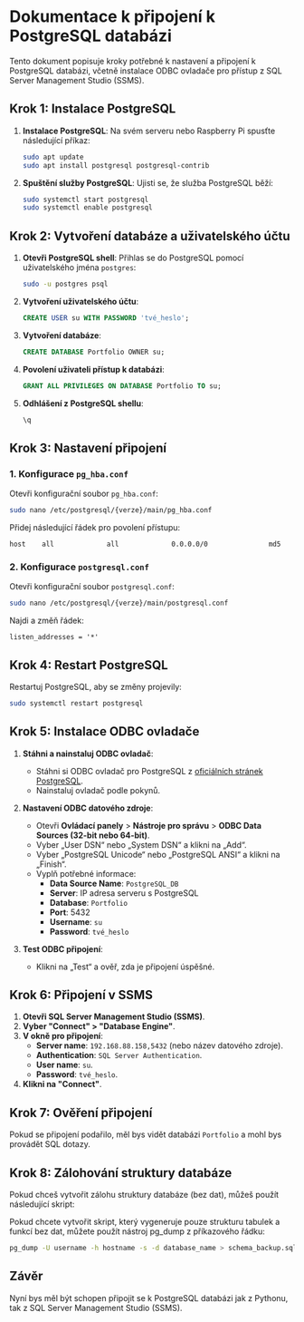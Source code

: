 # Dokumentace k připojení k PostgreSQL databázi

Tento dokument popisuje kroky potřebné k nastavení a připojení k PostgreSQL databázi, včetně instalace ODBC ovladače pro přístup z SQL Server Management Studio (SSMS).

## Krok 1: Instalace PostgreSQL

1. **Instalace PostgreSQL**:
   Na svém serveru nebo Raspberry Pi spusťte následující příkaz:

   ```bash
   sudo apt update
   sudo apt install postgresql postgresql-contrib
   ```

2. **Spuštění služby PostgreSQL**:
   Ujisti se, že služba PostgreSQL běží:

   ```bash
   sudo systemctl start postgresql
   sudo systemctl enable postgresql
   ```

## Krok 2: Vytvoření databáze a uživatelského účtu

1. **Otevři PostgreSQL shell**:
   Přihlas se do PostgreSQL pomocí uživatelského jména `postgres`:

   ```bash
   sudo -u postgres psql
   ```

2. **Vytvoření uživatelského účtu**:

   ```sql
   CREATE USER su WITH PASSWORD 'tvé_heslo';
   ```

3. **Vytvoření databáze**:

   ```sql
   CREATE DATABASE Portfolio OWNER su;
   ```

4. **Povolení uživateli přístup k databázi**:

   ```sql
   GRANT ALL PRIVILEGES ON DATABASE Portfolio TO su;
   ```

5. **Odhlášení z PostgreSQL shellu**:

   ```sql
   \q
   ```

## Krok 3: Nastavení připojení

### 1. Konfigurace `pg_hba.conf`

Otevři konfigurační soubor `pg_hba.conf`:

```bash
sudo nano /etc/postgresql/{verze}/main/pg_hba.conf
```

Přidej následující řádek pro povolení přístupu:

```plaintext
host    all             all             0.0.0.0/0               md5
```

### 2. Konfigurace `postgresql.conf`

Otevři konfigurační soubor `postgresql.conf`:

```bash
sudo nano /etc/postgresql/{verze}/main/postgresql.conf
```

Najdi a změň řádek:

```plaintext
listen_addresses = '*'
```

## Krok 4: Restart PostgreSQL

Restartuj PostgreSQL, aby se změny projevily:

```bash
sudo systemctl restart postgresql
```

## Krok 5: Instalace ODBC ovladače

1. **Stáhni a nainstaluj ODBC ovladač**:
   - Stáhni si ODBC ovladač pro PostgreSQL z [oficiálních stránek PostgreSQL](https://www.postgresql.org/ftp/odbc/versions/msi/).
   - Nainstaluj ovladač podle pokynů.

2. **Nastavení ODBC datového zdroje**:
   - Otevři **Ovládací panely** > **Nástroje pro správu** > **ODBC Data Sources (32-bit nebo 64-bit)**.
   - Vyber „User DSN“ nebo „System DSN“ a klikni na „Add“.
   - Vyber „PostgreSQL Unicode“ nebo „PostgreSQL ANSI“ a klikni na „Finish“.
   - Vyplň potřebné informace:
     - **Data Source Name**: `PostgreSQL_DB`
     - **Server**: IP adresa serveru s PostgreSQL
     - **Database**: `Portfolio`
     - **Port**: 5432
     - **Username**: `su`
     - **Password**: `tvé_heslo`

3. **Test ODBC připojení**:
   - Klikni na „Test“ a ověř, zda je připojení úspěšné.

## Krok 6: Připojení v SSMS

1. **Otevři SQL Server Management Studio (SSMS)**.
2. **Vyber "Connect" > "Database Engine"**.
3. **V okně pro připojení**:
   - **Server name**: `192.168.88.158,5432` (nebo název datového zdroje).
   - **Authentication**: `SQL Server Authentication`.
   - **User name**: `su`.
   - **Password**: `tvé_heslo`.
4. **Klikni na "Connect"**.

## Krok 7: Ověření připojení

Pokud se připojení podařilo, měl bys vidět databázi `Portfolio` a mohl bys provádět SQL dotazy.

## Krok 8: Zálohování struktury databáze

Pokud chceš vytvořit zálohu struktury databáze (bez dat), můžeš použít následující skript:

Pokud chcete vytvořit skript, který vygeneruje pouze strukturu tabulek a funkcí bez dat, můžete použít nástroj pg_dump z příkazového řádku:

```bash
pg_dump -U username -h hostname -s -d database_name > schema_backup.sql
```

## Závěr

Nyní bys měl být schopen připojit se k PostgreSQL databázi jak z Pythonu, tak z SQL Server Management Studio (SSMS).
